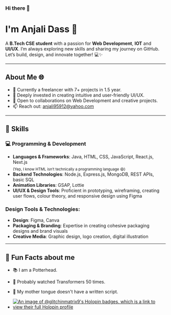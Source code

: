 ### Hi there 👋
# I'm Anjali Dass 👀

A **B.Tech CSE student** with a passion for **Web Development**, **IOT** and **UI/UX**. I’m always exploring new skills and sharing my journey on GitHub. Let’s build, design, and innovate together! 💻✨

---

## About Me 🌐
- 🔭 Currently a freelancer with 7+ projects in 1.5 year.
- 🌱 Deeply invested in creating intuitive and user-friendly UI/UX.
- 👯 Open to collaborations on Web Development and creative projects.
- 📫 Reach out: [anjali95912@yahoo.com](mailto:anjali95912@yahoo.com)

---

## 🚀 Skills

### 💻 Programming & Development
- **Languages & Frameworks**: Java, HTML, CSS, JavaScript, React.js, Next.js  
  <sub>(Yep, I know HTML isn’t technically a programming language 😄)</sub>
- **Backend Technologies**: Node.js, Express.js, MongoDB, REST APIs, basic SQL  
- **Animation Libraries**: GSAP, Lottie  
- **UI/UX & Design Tools**: Proficient in prototyping, wireframing, creating user flows, colour theory, and responsive design using Figma


### Design Tools & Technologies:
- **Design**: Figma, Canva
- **Packaging & Branding**: Expertise in creating cohesive packaging designs and brand visuals
- **Creative Media**: Graphic design, logo creation, digital illustration

---

## 🌟 Fun Facts about me 

- 📚 I am a Potterhead.
- 🤑 Probably watched Transformers 50 times. 
- 🌈 My mother tongue doesn't have a written script.


- [![An image of @glitchinmatrix9's Holopin badges, which is a link to view their full Holopin profile](https://holopin.me/glitchinmatrix9)](https://holopin.io/@glitchinmatrix9)


